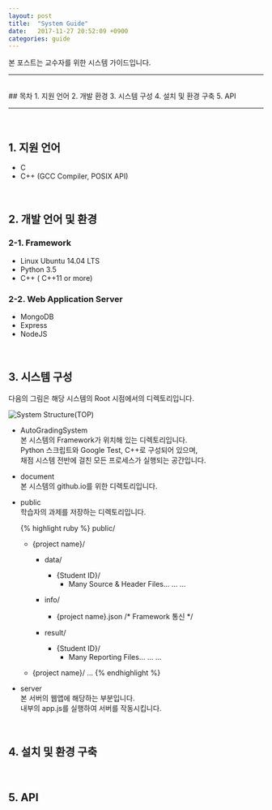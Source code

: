 ```yaml
---
layout: post
title:  "System Guide"
date:   2017-11-27 20:52:09 +0900
categories: guide
---
```

본 포스트는 교수자를 위한 시스템 가이드입니다.

<hr><br>
## 목차
1. 지원 언어
2. 개발 환경
3. 시스템 구성
4. 설치 및 환경 구축
5. API

<hr><br>

## 1. 지원 언어
- C
- C++ (GCC Compiler, POSIX API)

<br>

## 2. 개발 언어 및 환경
### 2-1. Framework
- Linux Ubuntu 14.04 LTS
- Python 3.5
- C++ ( C++11 or more)

### 2-2. Web Application Server
- MongoDB
- Express
- NodeJS

<br>

## 3. 시스템 구성
다음의 그림은 해당 시스템의 Root 시점에서의 디렉토리입니다.

<img src="/src/system_strcture_top.png" alt="System Structure(TOP)">

- AutoGradingSystem  
  본 시스템의 Framework가 위치해 있는 디렉토리입니다.  
  Python 스크립트와 Google Test, C++로 구성되어 있으며,  
  채점 시스템 전반에 걸친 모든 프로세스가 실행되는 공간입니다.  

- document  
  본 시스템의 github.io를 위한 디렉토리입니다.

- public  
  학습자의 과제를 저장하는 디렉토리입니다.

  {% highlight ruby %}
  public/
    - {project name}/
      - data/
        - {Student ID}/
          - Many Source & Header Files...
          ...
        ...

      - info/
        - {project name}.json /* Framework 통신 */

      - result/
        - {Student ID}/
          - Many Reporting Files...
          ...
        ...

    - {project name}/
      ...
  {% endhighlight %}

- server  
  본 서버의 웹앱에 해당하는 부분입니다.  
  내부의 app.js를 실행하여 서버를 작동시킵니다.

<br>

## 4. 설치 및 환경 구축


<br>

## 5. API
